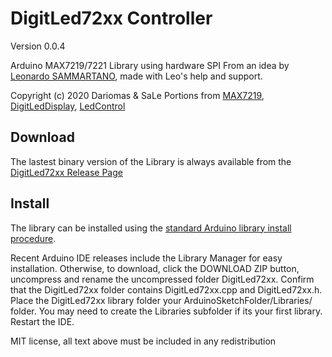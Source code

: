 # DigitLed72xx Controller
Version 0.0.4

Arduino MAX7219/7221 Library using hardware SPI
From an idea by [Leonardo SAMMARTANO](https://github.com/SaLeeC), made with Leo's help and support.

Copyright (c) 2020 Dariomas & SaLe
Portions from [MAX7219](https://github.com/csdexter/MAX7219), [DigitLedDisplay](https://github.com/ozhantr/DigitLedDisplay), [LedControl](https://github.com/wayoda/LedControl)

Download
--------
The lastest binary version of the Library is always available from the 
[DigitLed72xx Release Page](https://github.com/dariomas/DigitLed72xx/releases) 


Install
-------
The library can be installed using the [standard Arduino library install procedure](http://arduino.cc/en/Guide/Libraries).

Recent Arduino IDE releases include the Library Manager for easy installation. Otherwise, to download, click the DOWNLOAD ZIP button, uncompress and rename the uncompressed folder DigitLed72xx. Confirm that the DigitLed72xx folder contains DigitLed72xx.cpp and DigitLed72xx.h. Place the DigitLed72xx library folder your ArduinoSketchFolder/Libraries/ folder. You may need to create the Libraries subfolder if its your first library. Restart the IDE.


MIT license, all text above must be included in any redistribution
